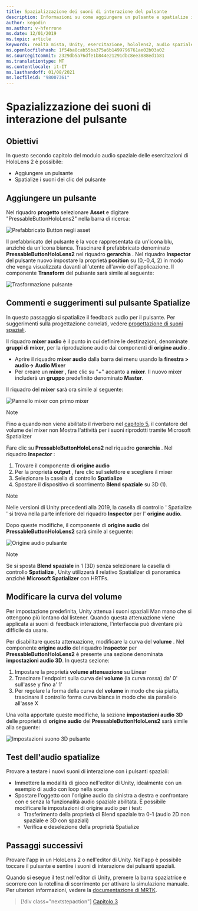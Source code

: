 ```yaml
---
title: Spazializzazione dei suoni di interazione del pulsante
description: Informazioni su come aggiungere un pulsante e spatialize i suoni di interazione dei pulsanti in un'applicazione di realtà mista.
author: kegodin
ms.author: v-hferrone
ms.date: 12/01/2019
ms.topic: article
keywords: realtà mista, Unity, esercitazione, hololens2, audio spaziale, MRTK, Toolkit per realtà mista, UWP, Windows 10, HRTF, funzione di trasferimento correlato alla testa, riverbero, Microsoft Spatializer, prefabbricati, curva del volume
ms.openlocfilehash: 1f54ba8cab55ba375a6b1499796761ae02b03a02
ms.sourcegitcommit: 2329db5a76dfe1b844e21291dbc8ee3888ed1b81
ms.translationtype: MT
ms.contentlocale: it-IT
ms.lasthandoff: 01/08/2021
ms.locfileid: "98007361"
---
```

# <a name="spatializing-button-interaction-sounds"></a>Spazializzazione dei suoni di interazione del pulsante

## <a name="objectives"></a>Obiettivi

In questo secondo capitolo del modulo audio spaziale delle esercitazioni di HoloLens 2 è possibile:
* Aggiungere un pulsante
* Spatialize i suoni dei clic del pulsante

## <a name="add-a-button"></a>Aggiungere un pulsante

Nel riquadro **progetto** selezionare **Asset** e digitare "PressableButtonHoloLens2" nella barra di ricerca:

![Prefabbricato Button negli asset](images/spatial-audio/button-prefab-in-assets.png)

Il prefabbricato del pulsante è la voce rappresentata da un'icona blu, anziché da un'icona bianca. Trascinare il prefabbricato denominato **PressableButtonHoloLens2** nel riquadro **gerarchia** . Nel riquadro **Inspector** del pulsante nuovo impostare la proprietà **position** su (0,-0,4, 2) in modo che venga visualizzata davanti all'utente all'avvio dell'applicazione. Il componente **Transform** del pulsante sarà simile al seguente:

![Trasformazione pulsante](images/spatial-audio/button-transform.png)

## <a name="spatialize-button-feedback"></a>Commenti e suggerimenti sul pulsante Spatialize

In questo passaggio si spatialize il feedback audio per il pulsante. Per suggerimenti sulla progettazione correlati, vedere [progettazione di suoni spaziali](../../../design/spatial-sound-design.md). 

Il riquadro **mixer audio** è il punto in cui definire le destinazioni, denominate **gruppi di mixer**, per la riproduzione audio dai componenti di **origine audio** . 
* Aprire il riquadro **mixer audio** dalla barra dei menu usando la **finestra > audio-> Audio Mixer**
* Per creare un **mixer** , fare clic su "+" accanto a **mixer**. Il nuovo mixer includerà un **gruppo** predefinito denominato **Master**.

Il riquadro del **mixer** sarà ora simile al seguente:

![Pannello mixer con primo mixer](images/spatial-audio/mixer-panel-with-first-mixer.png)

> [!NOTE]
> Fino a quando non viene abilitato il riverbero nel [capitolo 5](unity-spatial-audio-ch5.md), il contatore del volume del mixer non Mostra l'attività per i suoni riprodotti tramite Microsoft Spatializer

Fare clic su **PressableButtonHoloLens2** nel riquadro **gerarchia** . Nel riquadro **Inspector** :
1. Trovare il componente di **origine audio**
2. Per la proprietà **output** , fare clic sul selettore e scegliere il mixer
3. Selezionare la casella di controllo **Spatialize**
4. Spostare il dispositivo di scorrimento **Blend spaziale** su 3D (1).

> [!NOTE]
> Nelle versioni di Unity precedenti alla 2019, la casella di controllo ' Spatialize ' si trova nella parte inferiore del riquadro **Inspector** per l' **origine audio**.

Dopo queste modifiche, il componente di **origine audio** del **PressableButtonHoloLens2** sarà simile al seguente:

![Origine audio pulsante](images/spatial-audio/button-audio-source.png)

> [!NOTE]
> Se si sposta **Blend spaziale** in 1 (3D) senza selezionare la casella di controllo **Spatialize** , Unity utilizzerà il relativo Spatializer di panoramica anziché **Microsoft Spatializer** con HRTFs.

## <a name="adjust-the-volume-curve"></a>Modificare la curva del volume

Per impostazione predefinita, Unity attenua i suoni spaziali Man mano che si ottengono più lontano dal listener. Quando questa attenuazione viene applicata ai suoni di feedback interazione, l'interfaccia può diventare più difficile da usare.

Per disabilitare questa attenuazione, modificare la curva del **volume** . Nel componente **origine audio** del riquadro **Inspector** per **PressableButtonHoloLens2** è presente una sezione denominata **impostazioni audio 3D**. In questa sezione:
1. Impostare la proprietà **volume attenuazione** su Linear
2. Trascinare l'endpoint sulla curva del **volume** (la curva rossa) da' 0' sull'asse y fino a' 1'
3. Per regolare la forma della curva del **volume** in modo che sia piatta, trascinare il controllo forma curva bianca in modo che sia parallelo all'asse X

Una volta apportate queste modifiche, la sezione **impostazioni audio 3D** delle proprietà di **origine audio** del **PressableButtonHoloLens2** sarà simile alla seguente:

![Impostazioni suono 3D pulsante](images/spatial-audio/button-3d-sound-settings.png)

## <a name="testing-the-spatialize-audio"></a>Test dell'audio spatialize

Provare a testare i nuovi suoni di interazione con i pulsanti spaziali:

* Immettere la modalità di gioco nell'editor di Unity, idealmente con un esempio di audio con loop nella scena
* Spostare l'oggetto con l'origine audio da sinistra a destra e confrontare con e senza la funzionalità audio spaziale abilitata. È possibile modificare le impostazioni di origine audio per i test:
    * Trasferimento della proprietà di Blend spaziale tra 0-1 (audio 2D non spaziale e 3D con spaziali)
    * Verifica e deselezione della proprietà Spatialize

## <a name="next-steps"></a>Passaggi successivi

Provare l'app in un HoloLens 2 o nell'editor di Unity. Nell'app è possibile toccare il pulsante e sentire i suoni di interazione dei pulsanti spaziali.

Quando si esegue il test nell'editor di Unity, premere la barra spaziatrice e scorrere con la rotellina di scorrimento per attivare la simulazione manuale. Per ulteriori informazioni, vedere la [documentazione di MRTK](https://microsoft.github.io/MixedRealityToolkit-Unity/Documentation/GettingStartedWithTheMRTK.html#using-the-in-editor-hand-input-simulation-to-test-a-scene).

> [!div class="nextstepaction"]
> [Capitolo 3](unity-spatial-audio-ch3.md)

